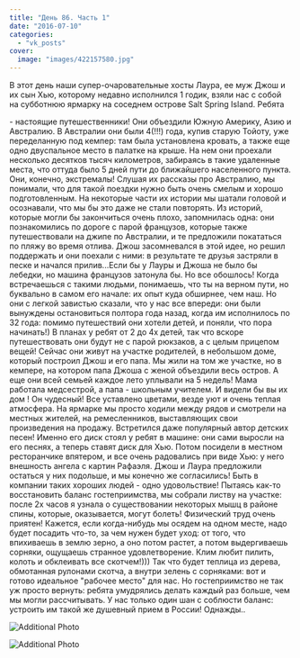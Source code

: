```yaml
---
title: "День 86. Часть 1"
date: "2016-07-10"
categories: 
  - "vk_posts"
cover:
  image: "images/422157580.jpg"
---
```


В этот день наши супер-очаровательные хосты Лаура, ее муж Джош и их сын Хью, которому недавно исполнился 1 годик, взяли нас с собой на субботнюю ярмарку на соседнем острове Salt Spring Island. Ребята

<!--more--> - настоящие путешественники! Они объездили Южную Америку, Азию и Австралию. В Австралии они были 4(!!!) года, купив старую Тойоту, уже переделанную под кемпер: там была установлена кровать, а также еще одно двуспальное место в палатке на крыше. На нем они проехали несколько десятков тысяч километров, забираясь в такие удаленные места, что оттуда было 5 дней пути до ближайшего населенного пункта. Они, конечно, экстремалы! Слушая их рассказы про Австралию, мы понимали, что для такой поездки нужно быть очень смелым и хорошо подготовленным. На некоторые части их истории мы шатали головой и осознавали, что мы бы это даже не стали повторять. Из историй, которые могли бы закончиться очень плохо, запомнилась одна: они познакомились по дороге с парой французов, которые также путешествовали на джипе по Австралии, и те предложили покататься по пляжу во время отлива. Джош засомневался в этой идее, но решил поддержать и они поехали с ними: в результате те друзья застряли в песке и начался прилив...Если бы у Лауры и Джоша не было бы лебедки, но машина французов затонула бы. Но все обошлось! Когда встречаешься с такими людьми, понимаешь, что ты на верном пути, но буквально в самом его начале: их опыт куда обширнее, чем наш. Но они с легкой завистью сказали, что у нас все впереди: они были вынуждены остановиться полтора года назад, когда им исполнилось по 32 года: помимо путешествий они хотели детей, и поняли, что пора начинать!) В планах у ребят от 2 до 4х детей, так что вскоре путешествовать они будут не с парой рюкзаков, а с целым прицепом вещей! Сейчас они живут на участке родителей, в небольшом доме, который построил Джош и его папа. Мы жили на том же участке, но в кемпере, на котором папа Джоша с женой объездили весь остров. А еще они всей семьей каждое лето уплывали на 5 недель! Мама работала медсестрой, а папа - школьным учителем. И видели бы вы их дом ! Он чудесный! Все уставлено цветами, везде уют и очень теплая атмосфера. На ярмарке мы просто ходили между рядов и смотрели на местных жителей, на ремесленников, выставляющих свои произведения на продажу. Встретился даже популярный автор детских песен! Именно его диск стоял у ребят в машине: они сами выросли на его песнях, а теперь ставят диск для Хью. Потом посидели в местном ресторанчике впятером, и все очень радовались при виде Хью: у него внешность ангела с картин Рафаэля. Джош и Лаура предложили остаться у них подольше, и мы конечно же согласились! Быть в компании таких хороших людей - одно удовольствие! Пытаясь как-то восстановить баланс гостеприимства, мы собрали листву на участке: после 2х часов я узнала о существовании некоторых мышц в районе спины, которые, оказывается, могут болеть! Физический труд очень приятен! Кажется, если когда-нибудь мы осядем на одном месте, надо будет посадить что-то, за чем нужен будет уход: от того, что впихиваешь в землю зерно, а оно потом растет, а потом выдергиваешь сорняки, ощущаешь странное удовлетворение. Клим любит пилить, колоть и обклеивать все скотчем!))) Так что будет теплица из дерева, обмотанная рулонами скотча, а внутри зелень с сорняками: вот и готово идеальное "рабочее место" для нас. Но гостеприимство не так уж просто вернуть: ребята умудрялись делать каждый раз больше, чем мы могли рассчитывать. У нас только один шан с соблюсти баланс: устроить им такой же душевный прием в России! Однажды..

![Additional Photo](https://vodpop.ru/wp-content/uploads/2023/07/422157582.jpg)

![Additional Photo](https://vodpop.ru/wp-content/uploads/2023/07/422157585.jpg)
